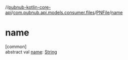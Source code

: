 //[pubnub-kotlin-core-api](../../../index.md)/[com.pubnub.api.models.consumer.files](../index.md)/[PNFile](index.md)/[name](name.md)

# name

[common]\
abstract val [name](name.md): [String](https://kotlinlang.org/api/core/kotlin-stdlib/kotlin/-string/index.html)

